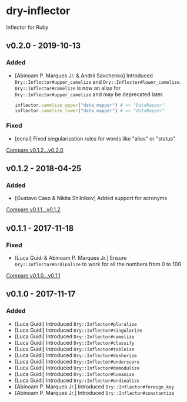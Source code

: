 # dry-inflector

Inflector for Ruby

## v0.2.0 - 2019-10-13

### Added

- [Abinoam P. Marques Jr. & Andrii Savchenko] Introduced `Dry::Inflector#upper_camelize` and `Dry::Inflector#lower_camelize`. `Dry::Inflector#camelize` is now an alias for `Dry::Inflector#upper_camelize` and may be deprecated later.
	```ruby
	inflector.camelize_upper("data_mapper") # => "DataMapper"
	inflector.camelize_lower("data_mapper") # => "dataMapper"
	```

### Fixed

- [ecnal] Fixed singularization rules for words like "alias" or "status"

[Compare v0.1.2...v0.2.0](https://github.com/dry-rb/dry-inflector/compare/v0.1.2...v0.2.0)

## v0.1.2 - 2018-04-25

### Added

- [Gustavo Caso & Nikita Shilnikov] Added support for acronyms

[Compare v0.1.1...v0.1.2](https://github.com/dry-rb/dry-inflector/compare/v0.1.1...v0.1.2)

## v0.1.1 - 2017-11-18

### Fixed

- [Luca Guidi & Abinoam P. Marques Jr.] Ensure `Dry::Inflector#ordinalize` to work for all the numbers from 0 to 100

[Compare v0.1.0...v0.1.1](https://github.com/dry-rb/dry-inflector/compare/v0.1.0...v0.1.1)

## v0.1.0 - 2017-11-17

### Added

- [Luca Guidi] Introduced `Dry::Inflector#pluralize`
- [Luca Guidi] Introduced `Dry::Inflector#singularize`
- [Luca Guidi] Introduced `Dry::Inflector#camelize`
- [Luca Guidi] Introduced `Dry::Inflector#classify`
- [Luca Guidi] Introduced `Dry::Inflector#tableize`
- [Luca Guidi] Introduced `Dry::Inflector#dasherize`
- [Luca Guidi] Introduced `Dry::Inflector#underscore`
- [Luca Guidi] Introduced `Dry::Inflector#demodulize`
- [Luca Guidi] Introduced `Dry::Inflector#humanize`
- [Luca Guidi] Introduced `Dry::Inflector#ordinalize`
- [Abinoam P. Marques Jr.] Introduced `Dry::Inflector#foreign_key`
- [Abinoam P. Marques Jr.] Introduced `Dry::Inflector#constantize`
